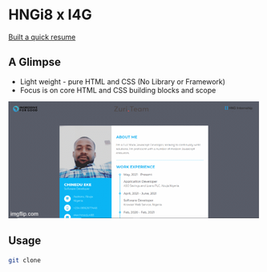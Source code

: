 # HNGi8 x I4G

[Built a quick resume](https://chayyccee.github.io/HNGi8_S2/)

## A Glimpse

* Light weight - pure HTML and CSS (No Library or Framework)
* Focus is on core HTML and CSS building blocks and scope 

![site screenshot](https://github.com/chayyccee/HNGi8_S2/blob/s2_front/screenshot.gif)

## Usage

```sh
git clone
```